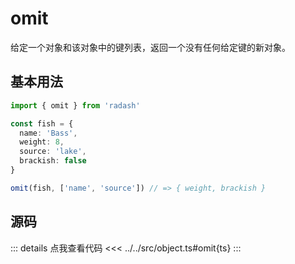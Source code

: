 # omit

给定一个对象和该对象中的键列表，返回一个没有任何给定键的新对象。

## 基本用法

```ts
import { omit } from 'radash'

const fish = {
  name: 'Bass',
  weight: 8,
  source: 'lake',
  brackish: false
}

omit(fish, ['name', 'source']) // => { weight, brackish }
```

## 源码

::: details 点我查看代码
<<< ../../src/object.ts#omit{ts}
:::

